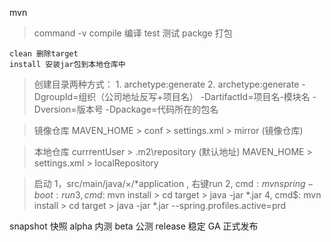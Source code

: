 mvn 

> command
    -v 
    compile 编译
    test 测试
    packge 打包

    clean 删除target
    install 安装jar包到本地仓库中


> 创建目录两种方式：
    1. archetype:generate 
    2. archetype:generate -DgroupId=组织（公司地址反写+项目名）
                          -DartifactId=项目名-模块名
                          -Dversion=版本号
                          -Dpackage=代码所在的包名

> 镜像仓库
    MAVEN_HOME > conf > settings.xml > mirror (镜像仓库)

> 本地仓库
    currrentUser > .m2\repository  (默认地址)
    MAVEN_HOME > settings.xml > localRepository

 


> 启动
    1，src/main/java/×/*application , 右键run
    2, cmd$: mvn spring-boot:run
    3, cmd$: mvn install > cd target > java -jar *.jar
    4, cmd$: mvn install > cd target > java -jar *.jar --spring.profiles.active=prd 


> 

snapshot 快照
alpha 内测
beta 公测
release 稳定
GA  正式发布
